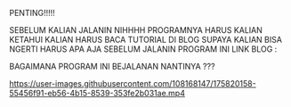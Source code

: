 PENTING!!!!! 

SEBELUM KALIAN JALANIN NIHHHH PROGRAMNYA HARUS KALIAN KETAHUI KALIAN HARUS BACA TUTORIAL DI BLOG SUPAYA KALIAN BISA NGERTI HARUS APA AJA SEBELUM JALANIN PROGRAM INI 
LINK BLOG : 


BAGAIMANA PROGRAM INI BEJALANAN NANTINYA ???



https://user-images.githubusercontent.com/108168147/175820158-55456f91-eb56-4b15-8539-353fe2b031ae.mp4

